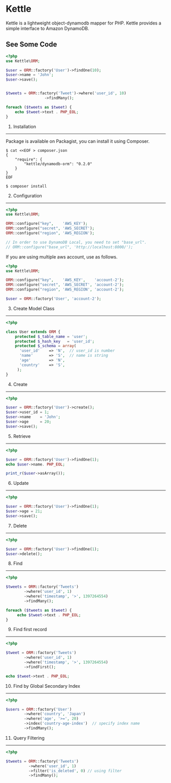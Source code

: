 Kettle
======

Kettle is a lightweight object-dynamodb mapper for PHP.
Kettle provides a simple interface to Amazon DynamoDB.

See Some Code
-------------------

```php
<?php
use Kettle\ORM;

$user = ORM::factory('User')->findOne(10);
$user->name = 'John';
$user->save();


$tweets = ORM::factory('Tweet')->where('user_id', 10)
                 ->findMany();

foreach ($tweets as $tweet) {
    echo $tweet->text . PHP_EOL;
}

```

1. Installation
-------------------

Package is available on Packagist, you can install it using Composer.

```
$ cat <<EOF > composer.json
{
    "require": {
        "kettle/dynamodb-orm": "0.2.0"
    }
}
EOF

$ composer install
```


2. Configuration
-------------------

```php
<?php
use Kettle\ORM;

ORM::configure("key",    'AWS_KEY');
ORM::configure("secret", 'AWS_SECRET');
ORM::configure("region", 'AWS_REGION');

// In order to use DynamoDB Local, you need to set "base_url".
// ORM::configure("base_url", 'http://localhost:8000/');

```

If you are using multiple aws account, use as follows.

```php
<?php
use Kettle\ORM;

ORM::configure("key",    'AWS_KEY',    'account-2');
ORM::configure("secret", 'AWS_SECRET', 'account-2');
ORM::configure("region", 'AWS_REGION', 'account-2');

$user = ORM::factory('User', 'account-2');

```

3. Create Model Class
-------------------

```php
<?php

class User extends ORM {
    protected $_table_name = 'user';
    protected $_hash_key   = 'user_id';
    protected $_schema = array(
      'user_id'    => 'N',  // user_id is number
      'name'       => 'S',  // name is string
      'age'        => 'N',
      'country'    => 'S',
     );
}


```

4. Create
-------------------

```php
<?php

$user = ORM::factory('User')->create();
$user->user_id = 1;
$user->name    = 'John';
$user->age     = 20;
$user->save();

```

5. Retrieve
-------------------

```php
<?php

$user = ORM::factory('User')->findOne(1);
echo $user->name. PHP_EOL;

print_r($user->asArray());

```

6. Update
-------------------

```php
<?php

$user = ORM::factory('User')->findOne(1);
$user->age = 21;
$user->save();

```

7. Delete
-------------------

```php
<?php

$user = ORM::factory('User')->findOne(1);
$user->delete();

```


8. Find
-------------------

```php
<?php

$tweets = ORM::factory('Tweets')
        ->where('user_id', 1)
        ->where('timestamp', '>', 1397264554)
        ->findMany();

foreach ($tweets as $tweet) {
     echo $tweet->text . PHP_EOL;
}

```

9. Find first record
-------------------

```php
<?php

$tweet = ORM::factory('Tweets')
        ->where('user_id', 1)
        ->where('timestamp', '>', 1397264554)
        ->findFirst();

echo $tweet->text . PHP_EOL;

```


10. Find by Global Secondary Index
-------------------

```php
<?php

$users = ORM::factory('User')
        ->where('country', 'Japan')
        ->where('age', '>=', 20)
        ->index('country-age-index')  // specify index name
        ->findMany();

```


11. Query Filtering
-------------------

```php
<?php

$tweets = ORM::factory('Tweets')
          ->where('user_id', 1)
          ->filter('is_deleted', 0) // using filter
          ->findMany();

```

